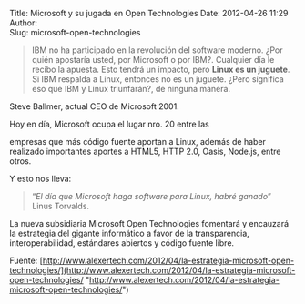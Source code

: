 Title: Microsoft y su jugada en Open Technologies
Date: 2012-04-26 11:29
Author:  
Slug: microsoft-open-technologies

> IBM no ha participado en la revolución del software moderno. ¿Por
> quién apostaría usted, por Microsoft o por IBM?. Cualquier día le
> recibo la apuesta. Esto tendrá un impacto, pero **Linux es un
> juguete**. Si IBM respalda a Linux, entonces no es un juguete. ¿Pero
> significa eso que IBM y Linux triunfarán?, de ninguna manera.

Steve Ballmer, actual CEO de Microsoft 2001.

<!--more-->Hoy en día, Microsoft ocupa el lugar nro. 20 entre las
empresas que más código fuente aportan a Linux, además de haber
realizado importantes aportes a HTML5, HTTP 2.0, Oasis, Node.js, entre
otros.

Y esto nos lleva:

> “*El día que Microsoft haga software para Linux, habré ganado*”  
>  Linus Torvalds.

La nueva subsidiaria Microsoft Open Technologies fomentará y encauzará
la estrategia del gigante informático a favor de la transparencia,
interoperabilidad, estándares abiertos y código fuente libre.

Fuente: [http://www.alexertech.com/2012/04/la-estrategia-microsoft-open-technologies/](http://www.alexertech.com/2012/04/la-estrategia-microsoft-open-technologies/ "http://www.alexertech.com/2012/04/la-estrategia-microsoft-open-technologies/")
